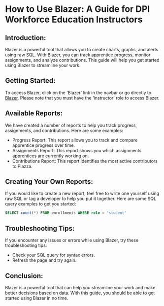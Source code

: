 # How to Use Blazer: A Guide for DPI Workforce Education Instructors

## Introduction:
Blazer is a powerful tool that allows you to create charts, graphs, and alerts using raw SQL. With Blazer, you can track apprentice progress, monitor assignments, and analyze contributions. This guide will help you get started using Blazer to streamline your work.

## Getting Started:
To access Blazer, click on the 'Blazer' link in the navbar or go directly to [Blazer](https://dashboard.dpi.dev/blazer). Please note that you must have the 'instructor' role to access Blazer.

## Available Reports:
We have created a number of reports to help you track progress, assignments, and contributions. Here are some examples:

- Progress Report: This report allows you to track and compare apprentice progress over time.
- Assignments Report: This report shows you which assignments apprentices are currently working on.
- Contributions Report: This report identifies the most active contributors to Piazza.

## Creating Your Own Reports:
If you would like to create a new report, feel free to write one yourself using raw SQL or tag a developer to help you put it together. Here are some SQL query examples to get you started:

```sql
SELECT count(*) FROM enrollments WHERE role = 'student'
```

## Troubleshooting Tips:
If you encounter any issues or errors while using Blazer, try these troubleshooting tips:

- Check your SQL query for syntax errors.
- Refresh the page and try again.

## Conclusion:
Blazer is a powerful tool that can help you streamline your work and make better decisions based on data. With this guide, you should be able to get started using Blazer in no time.
